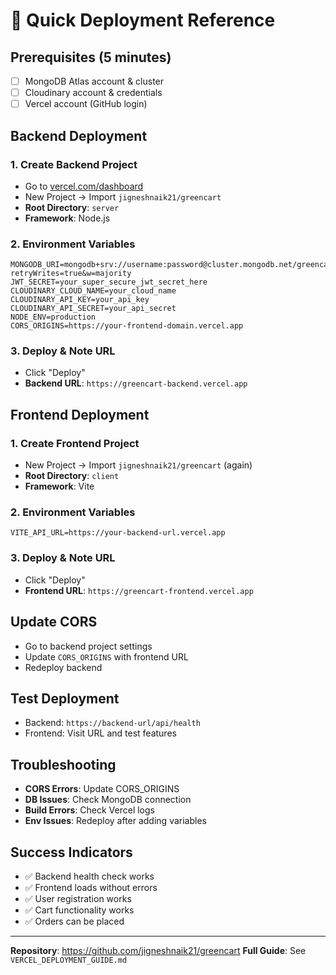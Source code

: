 # 🚀 Quick Deployment Reference

## Prerequisites (5 minutes)
- [ ] MongoDB Atlas account & cluster
- [ ] Cloudinary account & credentials  
- [ ] Vercel account (GitHub login)

## Backend Deployment

### 1. Create Backend Project
- Go to [vercel.com/dashboard](https://vercel.com/dashboard)
- New Project → Import `jigneshnaik21/greencart`
- **Root Directory**: `server`
- **Framework**: Node.js

### 2. Environment Variables
```
MONGODB_URI=mongodb+srv://username:password@cluster.mongodb.net/greencart?retryWrites=true&w=majority
JWT_SECRET=your_super_secure_jwt_secret_here
CLOUDINARY_CLOUD_NAME=your_cloud_name
CLOUDINARY_API_KEY=your_api_key
CLOUDINARY_API_SECRET=your_api_secret
NODE_ENV=production
CORS_ORIGINS=https://your-frontend-domain.vercel.app
```

### 3. Deploy & Note URL
- Click "Deploy"
- **Backend URL**: `https://greencart-backend.vercel.app`

## Frontend Deployment

### 1. Create Frontend Project
- New Project → Import `jigneshnaik21/greencart` (again)
- **Root Directory**: `client`
- **Framework**: Vite

### 2. Environment Variables
```
VITE_API_URL=https://your-backend-url.vercel.app
```

### 3. Deploy & Note URL
- Click "Deploy"
- **Frontend URL**: `https://greencart-frontend.vercel.app`

## Update CORS
- Go to backend project settings
- Update `CORS_ORIGINS` with frontend URL
- Redeploy backend

## Test Deployment
- Backend: `https://backend-url/api/health`
- Frontend: Visit URL and test features

## Troubleshooting
- **CORS Errors**: Update CORS_ORIGINS
- **DB Issues**: Check MongoDB connection
- **Build Errors**: Check Vercel logs
- **Env Issues**: Redeploy after adding variables

## Success Indicators
- ✅ Backend health check works
- ✅ Frontend loads without errors
- ✅ User registration works
- ✅ Cart functionality works
- ✅ Orders can be placed

---
**Repository**: https://github.com/jigneshnaik21/greencart
**Full Guide**: See `VERCEL_DEPLOYMENT_GUIDE.md` 